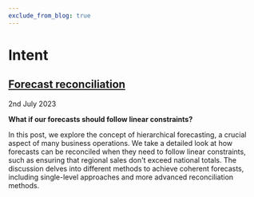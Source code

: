 ```yaml
---
exclude_from_blog: true
---
```


# Intent



## [Forecast reconciliation](./blog/reconciliation.ipynb)

<span style="font-size: 14px"> 2nd July 2023 </span>

**What if our forecasts should follow linear constraints?**

In this post, we explore the concept of hierarchical forecasting, a crucial aspect of many business operations. We take a detailed look at how forecasts can be reconciled when they need to follow linear constraints, such as ensuring that regional sales don't exceed national totals. The discussion delves into different methods to achieve coherent forecasts, including single-level approaches and more advanced reconciliation methods. 

